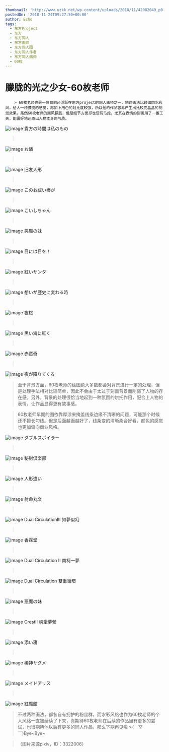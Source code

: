 ```yaml
---
thumbnail: 'http://www.uzkk.net/wp-content/uploads/2018/11/42082049_p0-825x510.jpg'
postedOn: '2018-11-24T09:27:50+00:00'
author: Echo
tags:
  - 东方Project
  - 东方
  - 东方同人
  - 东方画师
  - 东方同人图
  - 东方同人作者
  - 东方同人画师
  - 60枚
---
```


# 朦胧的光之少女-60枚老师

		> 60枚老师也是一位目前还活跃在东方project的同人画师之一，他的画法比较偏向水彩风，给人一种朦胧的感觉，再加上用色的对比度较强，所以他的作品容易产生出比较亮晶晶的视觉效果。虽然60枚老师的画风朦胧，但是细节方面却也没有马虎，尤其在表情的刻画用了一番工夫，能很好地还原出人物本身的气质。

> 

![image](http://www.uzkk.net/wp-content/uploads/2018/11/41910631_p0-1.jpg)
貴方の時間は私のもの
>  

![image](http://www.uzkk.net/wp-content/uploads/2018/11/41930811_p0.jpg)
お燐
>  

![image](http://www.uzkk.net/wp-content/uploads/2018/11/43066179_p0.jpg)
旧友人形
>  

![image](http://www.uzkk.net/wp-content/uploads/2018/11/44036478_p0.jpg)
このお祓い棒が
>  

![image](http://www.uzkk.net/wp-content/uploads/2018/11/42082049_p0.jpg)
こいしちゃん
>  

![image](http://www.uzkk.net/wp-content/uploads/2018/11/42390794_p0.jpg)
悪魔の妹
>  

![image](http://www.uzkk.net/wp-content/uploads/2018/11/42994758_p0.jpg)
目には目を！
>  

![image](http://www.uzkk.net/wp-content/uploads/2018/11/47745464_p0-1.jpg)
紅いサンタ
>  

![image](http://www.uzkk.net/wp-content/uploads/2018/11/47766774_p0-1.jpg)
想いが歴史に変わる時
>  

![image](http://www.uzkk.net/wp-content/uploads/2018/11/54075462_p0.jpg)
夜桜
>  

![image](http://www.uzkk.net/wp-content/uploads/2018/11/44853473_p0-1.jpg)
黒い海に紅く
>  

![image](http://www.uzkk.net/wp-content/uploads/2018/11/45067831_p0.jpg)
赤蛮奇
>  

![image](http://www.uzkk.net/wp-content/uploads/2018/11/45197454_p0-1.jpg)
夜が降りてくる
> 至于背景方面，60枚老师的绘图绝大多数都会对背景进行一定的处理，但是处理手法相对比较简单，因此不会由于太过于刻画背景而削弱了人物的存在感。另外，背景的处理很恰当地起到一种氛围的烘托作用，配合上人物的表情，让作品显得更有故事感。

> 60枚老师早期的图依靠厚涂来掩盖线条边缘不清晰的问题，可能那个时候还不擅长勾线。但是后面越画越好了，线条变的清晰柔合好看，颜色的感觉也更加偏向商业风格。

![image](http://www.uzkk.net/wp-content/uploads/2018/11/69218718_p0.jpg)
ダブルスポイラー
>  

![image](http://www.uzkk.net/wp-content/uploads/2018/11/69311606_p0.jpg)
秘封倶楽部
>  

![image](http://www.uzkk.net/wp-content/uploads/2018/11/69204447_p0.jpg)
人形遣い
>  

![image](http://www.uzkk.net/wp-content/uploads/2018/11/68457754_p0.jpg)
射命丸文
>  

![image](http://www.uzkk.net/wp-content/uploads/2018/11/62702938_p0.jpg)
Dual CirculationⅢ 如夢似幻
>  

![image](http://www.uzkk.net/wp-content/uploads/2018/11/69325904_p0.jpg)
香霖堂
>  

![image](http://www.uzkk.net/wp-content/uploads/2018/11/58351799_p0.jpg)
Dual Circulation Ⅱ 南柯一夢
>  

![image](http://www.uzkk.net/wp-content/uploads/2018/11/56551460_p0.jpg)
Dual Circulation 雙重循環
>  

![image](http://www.uzkk.net/wp-content/uploads/2018/11/68419990_p0.jpg)
悪魔の妹
>  

![image](http://www.uzkk.net/wp-content/uploads/2018/11/66418858_p0.jpg)
CrestⅡ 魂牽夢縈
>  

![image](http://www.uzkk.net/wp-content/uploads/2018/11/66362485_p0.jpg)
添い寝
>  

![image](http://www.uzkk.net/wp-content/uploads/2018/11/56601163_p0.jpg)
稀神サグメ
>  

![image](http://www.uzkk.net/wp-content/uploads/2018/11/62512175_p0.jpg)
メイドアリス
>  

![image](http://www.uzkk.net/wp-content/uploads/2018/11/54089416_p0-1.jpg)
紅魔館
> 不过两种画法，都各自有拥护的粉丝群，而水彩风格也作为60枚老师的个人风格一直被延续了下来，真期待60枚老师在后续的作品里有更多的尝试，也很期待他以后有更多的同人作品，那么下期再见啦ヾ(￣▽￣)Bye~Bye~

> （图片来源pixiv，ID：3322006）

	